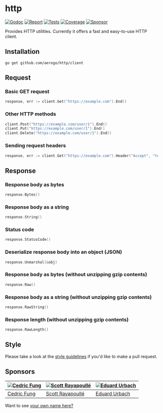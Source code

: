 # http

[![Godoc][godoc-image]][godoc-url]
[![Report][report-image]][report-url]
[![Tests][tests-image]][tests-url]
[![Coverage][coverage-image]][coverage-url]
[![Sponsor][sponsor-image]][sponsor-url]

Provides HTTP utilities. Currently it offers a fast and easy-to-use HTTP client.

## Installation

```shell
go get github.com/aerogo/http/client
```

## Request

### Basic GET request

```go
response, err := client.Get("https://example.com").End()
```

### Other HTTP methods

```go
client.Post("https://example.com/user/1").End()
client.Put("https://example.com/user/1").End()
client.Delete("https://example.com/user/1").End()
```

### Sending request headers

```go
response, err := client.Get("https://example.com").Header("Accept", "text/html").End()
```

## Response

### Response body as bytes

```go
response.Bytes()
```

### Response body as a string

```go
response.String()
```

### Status code

```go
response.StatusCode()
```

### Deserialize response body into an object (JSON)

```go
response.Unmarshal(&obj)
```

### Response body as bytes (without unzipping gzip contents)

```go
response.Raw()
```

### Response body as a string (without unzipping gzip contents)

```go
response.RawString()
```

### Response length (without unzipping gzip contents)

```go
response.RawLength()
```

## Style

Please take a look at the [style guidelines](https://github.com/akyoto/quality/blob/master/STYLE.md) if you'd like to make a pull request.

## Sponsors

| [![Cedric Fung](https://avatars3.githubusercontent.com/u/2269238?s=70&v=4)](https://github.com/cedricfung) | [![Scott Rayapoullé](https://avatars3.githubusercontent.com/u/11772084?s=70&v=4)](https://github.com/soulcramer) | [![Eduard Urbach](https://avatars3.githubusercontent.com/u/438936?s=70&v=4)](https://eduardurbach.com) |
| --- | --- | --- |
| [Cedric Fung](https://github.com/cedricfung) | [Scott Rayapoullé](https://github.com/soulcramer) | [Eduard Urbach](https://eduardurbach.com) |

Want to see [your own name here?](https://github.com/users/akyoto/sponsorship)

[godoc-image]: https://godoc.org/github.com/aerogo/http?status.svg
[godoc-url]: https://godoc.org/github.com/aerogo/http
[report-image]: https://goreportcard.com/badge/github.com/aerogo/http
[report-url]: https://goreportcard.com/report/github.com/aerogo/http
[tests-image]: https://cloud.drone.io/api/badges/aerogo/http/status.svg
[tests-url]: https://cloud.drone.io/aerogo/http
[coverage-image]: https://codecov.io/gh/aerogo/http/graph/badge.svg
[coverage-url]: https://codecov.io/gh/aerogo/http
[sponsor-image]: https://img.shields.io/badge/github-donate-green.svg
[sponsor-url]: https://github.com/users/akyoto/sponsorship
